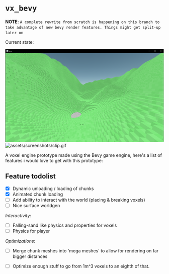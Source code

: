# `vx_bevy`

**NOTE**: `A complete rewrite from scratch is happening on this branch to take advantage of new bevy render features. Things might get split-up later on`

Current state:

![assets/screenshots/screenshot.png](assets/screenshots/screenshot.png)
![assets/screenshots/clip.gif](assets/screenshots/clip.gif)

A voxel engine prototype made using the Bevy game engine, here's a list of features i would love to get with this prototype:

## Feature todolist
- [x] Dynamic unloading / loading of chunks
- [x] Animated chunk loading
- [ ] Add ability to interact with the world (placing & breaking voxels)
- [ ] Nice surface worldgen 

_Interactivity_:
- [ ] Falling-sand like physics and properties for voxels
- [ ] Physics for player

_Optimizations_:

- [ ] Merge chunk meshes into 'mega meshes' to allow for rendering on far bigger distances
- [ ] Optimize enough stuff to go from 1m^3 voxels to an eighth of that.

